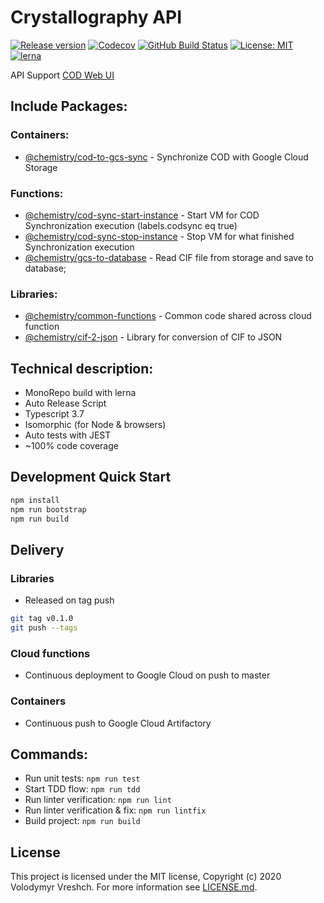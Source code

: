 # Crystallography API
[![Release version](https://img.shields.io/github/v/release/chemistry/crystallography-api?color=green.svg)](https://github.com/chemistry/crystallography-api/releases)
[![Codecov](https://codecov.io/gh/chemistry/crystallography-api/branch/master/graph/badge.svg)](https://codecov.io/gh/chemistry/crystallography-api)
[![GitHub Build Status](https://github.com/chemistry/crystallography-api/workflows/CI/badge.svg)](https://github.com/chemistry/crystallography-api/actions?query=workflow%3ACI)
[![License: MIT](https://img.shields.io/badge/License-MIT-gren.svg)](https://opensource.org/licenses/MIT)
[![lerna](https://img.shields.io/badge/maintained%20with-lerna-cc00ff.svg)](https://lernajs.io/)

API Support [COD Web UI](http://crystallography-online.com/)

## Include Packages:
### Containers:
  * [@chemistry/cod-to-gcs-sync](https://github.com/chemistry/crystallography-api/tree/master/packages/containers/cod-to-gcs-sync) - Synchronize COD with Google Cloud Storage

### Functions:
  * [@chemistry/cod-sync-start-instance](https://github.com/chemistry/crystallography-api/tree/master/packages/functions/cod-sync-start-instance) - Start VM for COD Synchronization execution (labels.codsync eq true)
  * [@chemistry/cod-sync-stop-instance](https://github.com/chemistry/crystallography-api/tree/master/packages/functions/cod-sync-stop-instance) - Stop VM for what finished Synchronization execution
  * [@chemistry/gcs-to-database](https://github.com/chemistry/crystallography-api/tree/master/packages/functions/gcs-to-database) - Read CIF file from storage and save to database;

### Libraries:
  * [@chemistry/common-functions](https://github.com/chemistry/crystallography-api/tree/master/packages/libraries/common-functions) - Common code shared across cloud function
  * [@chemistry/cif-2-json](https://github.com/chemistry/crystallography-api/tree/master/packages/libraries/cif-2-json) - Library for conversion of CIF to JSON

## Technical description:
* MonoRepo build with lerna
* Auto Release Script
* Typescript 3.7
* Isomorphic (for Node & browsers)
* Auto tests with JEST
* ~100% code coverage

## Development Quick Start
```bash
npm install
npm run bootstrap
npm run build
```

## Delivery
### Libraries
- Released on tag push
 ```bash
 git tag v0.1.0
 git push --tags
 ```
### Cloud functions
- Continuous deployment to Google Cloud on push to master

### Containers
- Continuous push to Google Cloud Artifactory

## Commands:
  * Run unit tests: `npm run test`
  * Start TDD flow: `npm run tdd`
  * Run linter verification: `npm run lint`
  * Run linter verification & fix: `npm run lintfix`
  * Build project: `npm run build`

## License
  This project is licensed under the MIT license, Copyright (c) 2020 Volodymyr Vreshch.
  For more information see [LICENSE.md](https://github.com/chemistry/crystallography-api/blob/master/LICENSE.md).
